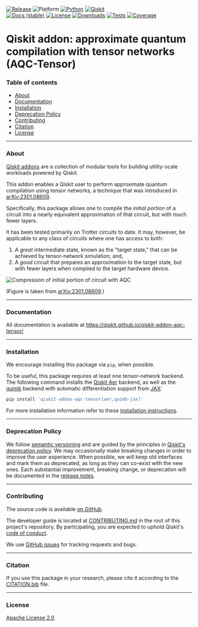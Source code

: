 [![Release](https://img.shields.io/pypi/v/qiskit-addon-aqc-tensor.svg?label=Release)](https://github.com/Qiskit/qiskit-addon-aqc-tensor/releases)
![Platform](https://img.shields.io/badge/%F0%9F%92%BB%20Platform-Linux%20%7C%20macOS%20%7C%20Windows-informational)
[![Python](https://img.shields.io/pypi/pyversions/qiskit-addon-aqc-tensor?label=Python&logo=python)](https://www.python.org/)
[![Qiskit](https://img.shields.io/badge/Qiskit-%E2%89%A5%201.3%20-%20%236133BD?logo=Qiskit)](https://github.com/Qiskit/qiskit)
<br />
[![Docs (stable)](https://img.shields.io/badge/%F0%9F%93%84%20Docs-stable-blue.svg)](https://qiskit.github.io/qiskit-addon-aqc-tensor/)
[![License](https://img.shields.io/github/license/Qiskit/qiskit-addon-aqc-tensor?label=License)](LICENSE.txt)
[![Downloads](https://img.shields.io/pypi/dm/qiskit-addon-aqc-tensor.svg?label=Downloads)](https://pypi.org/project/qiskit-addon-aqc-tensor/)
[![Tests](https://github.com/Qiskit/qiskit-addon-aqc-tensor/actions/workflows/test_latest_versions.yml/badge.svg)](https://github.com/Qiskit/qiskit-addon-aqc-tensor/actions/workflows/test_latest_versions.yml)
[![Coverage](https://coveralls.io/repos/github/Qiskit/qiskit-addon-aqc-tensor/badge.svg?branch=main)](https://coveralls.io/github/Qiskit/qiskit-addon-aqc-tensor?branch=main)

# Qiskit addon: approximate quantum compilation with tensor networks (AQC-Tensor)

### Table of contents

* [About](#about)
* [Documentation](#documentation)
* [Installation](#installation)
* [Deprecation Policy](#deprecation-policy)
* [Contributing](#contributing)
* [Citation](#citation)
* [License](#license)

----------------------------------------------------------------------------------------------------

### About

[Qiskit addons](https://quantum.cloud.ibm.com/docs/guides/addons) are a collection of modular tools for building utility-scale workloads powered by Qiskit.

This addon enables a Qiskit user to perform approximate quantum compilation using tensor networks,
a technique that was introduced in [arXiv:2301.08609](https://arxiv.org/abs/2301.08609).

Specifically, this package allows one to compile the _initial portion_ of a circuit into a nearly equivalent approximation of that circuit, but with much fewer layers.

It has been tested primarily on Trotter circuits to date.  It may, however, be applicable to any class of circuits where one has access to both:

1. A _great_ intermediate state, known as the "target state," that can be achieved by tensor-network simulation; and,
2. A _good_ circuit that prepares an approximation to the target state, but with fewer layers when compiled to the target hardware device.

![Compression of initial portion of circuit with AQC](docs/images/aqc-compression.png)

(Figure is taken from [arXiv:2301.08609](https://arxiv.org/abs/2301.08609).)

----------------------------------------------------------------------------------------------------

### Documentation

All documentation is available at https://qiskit.github.io/qiskit-addon-aqc-tensor/.

----------------------------------------------------------------------------------------------------

### Installation

We encourage installing this package via `pip`, when possible.

To be useful, this package requires at least one tensor-network backend.  The following command installs the [Qiskit Aer](https://github.com/Qiskit/qiskit-aer) backend, as well as the [quimb](https://github.com/jcmgray/quimb) backend with automatic differentiation support from [JAX](https://github.com/jax-ml/jax):

```bash
pip install 'qiskit-addon-aqc-tensor[aer,quimb-jax]'
```

For more installation information refer to these [installation instructions](INSTALL.rst).

----------------------------------------------------------------------------------------------------

### Deprecation Policy

We follow [semantic versioning](https://semver.org/) and are guided by the principles in
[Qiskit's deprecation policy](https://github.com/Qiskit/qiskit/blob/main/DEPRECATION.md).
We may occasionally make breaking changes in order to improve the user experience.
When possible, we will keep old interfaces and mark them as deprecated, as long as they can co-exist with the
new ones.
Each substantial improvement, breaking change, or deprecation will be documented in the
[release notes](https://qiskit.github.io/qiskit-addon-aqc-tensor/release-notes.html).

----------------------------------------------------------------------------------------------------

### Contributing

The source code is available [on GitHub](https://github.com/Qiskit/qiskit-addon-aqc-tensor).

The developer guide is located at [CONTRIBUTING.md](https://github.com/Qiskit/qiskit-addon-aqc-tensor/blob/main/CONTRIBUTING.md)
in the root of this project's repository.
By participating, you are expected to uphold Qiskit's [code of conduct](https://github.com/Qiskit/qiskit/blob/main/CODE_OF_CONDUCT.md).

We use [GitHub issues](https://github.com/Qiskit/qiskit-addon-aqc-tensor/issues/new/choose) for tracking requests and bugs.

----------------------------------------------------------------------------------------------------

### Citation

If you use this package in your research, please cite it according to the [CITATION.bib](https://github.com/Qiskit/qiskit-addon-aqc-tensor/blob/main/CITATION.bib) file.

----------------------------------------------------------------------------------------------------

### License

[Apache License 2.0](LICENSE.txt)
